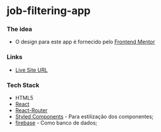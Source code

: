 # job-filtering-app

### The idea

- O design para este app é fornecido pelo [Frontend Mentor](https://www.frontendmentor.io/challenges/devjobs-web-app-HuvC_LP4l)

### Links

- [Live Site URL](https://job-filtering-app-portf.netlify.app/)

### Tech Stack

- HTML5
- [React](https://reactjs.org/)
- [React-Router](https://reactjs.org/)
- [Styled Components](https://styled-components.com/) - Para estilização dos componentes;
- [firebase](https://firebase.google.com/) - Como banco de dados;
